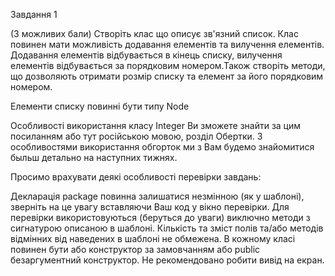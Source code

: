 ﻿Завдання 1

(3 можливих бали)
Створіть клас що описує зв'язний список. Клас повинен мати можливість додавання елементів та вилучення елементів. Додавання елементів відбувається в кінець списку, вилучення елементів відбувається за порядковим номером.Також створіть методи, що дозволяють отримати розмір списку та елемент за його порядковим номером.

Елементи списку повинні бути типу Node

Особливості використання класу Integer Ви зможете знайти за цим посиланням або тут російською мовою, розділ Обертки. З особливостями використання обгорток ми з Вам будемо знайомитися быльш детально на наступних тижнях.

Просимо врахувати деякі особливості перевірки завдань:

Декларація package повинна залишатися незмінною (як у шаблоні), зверніть на це увагу вставляючи Ваш код у вікно перевірки.
Для перевірки використовуються (беруться до уваги) виключно методи з сигнатурою описаною в шаблоні.
Кількість та зміст полів та/або методів відмінних від наведених в шаблоні не обмежена.
В кожному класі повинен бути або конструктор за замовчанням або public безаргументний конструктор.
Не рекомендовано робити вивід на екран.